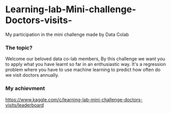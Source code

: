 # Learning-lab-Mini-challenge-Doctors-visits-
My participation in the mini challenge made by Data Colab


### The topic?
Welcome our beloved data co-lab members, By this challenge we want you to apply what you have learnt so far in an enthusiastic way. It's a regression problem where you have to use machine learning to predict how often do we visit doctors annually.

### My achievment
https://www.kaggle.com/c/learning-lab-mini-challenge-doctors-visits/leaderboard
